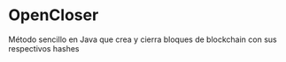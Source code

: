 # OpenCloser

Método sencillo en Java que crea y cierra bloques de blockchain con sus respectivos hashes
